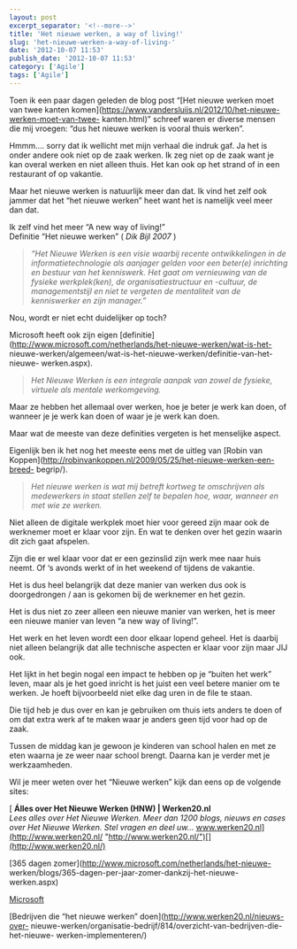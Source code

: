 ```yaml
---
layout: post
excerpt_separator: '<!--more-->'
title: 'Het nieuwe werken, a way of living!'
slug: 'het-nieuwe-werken-a-way-of-living-'
date: '2012-10-07 11:53'
publish_date: '2012-10-07 11:53'
category: ['Agile']
tags: ['Agile']
---
```

Toen ik een paar dagen geleden de blog post “[Het nieuwe werken moet van twee
kanten komen](https://www.vandersluijs.nl/2012/10/het-nieuwe-werken-moet-van-twee-
kanten.html)” schreef waren er diverse mensen die mij vroegen: “dus het nieuwe
werken is vooral thuis werken”.  
  
Hmmm…. sorry dat ik wellicht met mijn verhaal die indruk gaf. Ja het is onder
andere ook niet op de zaak werken. Ik zeg niet op de zaak want je kan overal
werken en niet alleen thuis. Het kan ook op het strand of in een restaurant of
op vakantie.  
  
Maar het nieuwe werken is natuurlijk meer dan dat. Ik vind het zelf ook jammer
dat het “het nieuwe werken” heet want het is namelijk veel meer dan dat.  
  
Ik zelf vind het meer “A new way of living!”  
Definitie “Het nieuwe werken” ( _Dik Bijl 2007_ )

>  _“Het Nieuwe Werken is een visie waarbij recente ontwikkelingen in de
informatietechnologie als aanjager gelden voor een beter(e) inrichting en
bestuur van het kenniswerk. Het gaat om vernieuwing van de fysieke
werkplek(ken), de organisatiestructuur en -cultuur, de managementstijl en niet
te vergeten de mentaliteit van de kenniswerker en zijn manager.”_

Nou, wordt er niet echt duidelijker op toch?

Microsoft heeft ook zijn eigen
[definitie](http://www.microsoft.com/netherlands/het-nieuwe-werken/wat-is-het-
nieuwe-werken/algemeen/wat-is-het-nieuwe-werken/definitie-van-het-nieuwe-
werken.aspx).

>  _Het Nieuwe Werken is een integrale aanpak van zowel de fysieke, virtuele
als mentale werkomgeving._

Maar ze hebben het allemaal over werken, hoe je beter je werk kan doen, of
wanneer je je werk kan doen of waar je je werk kan doen.

Maar wat de meeste van deze definities vergeten is het menselijke aspect.

Eigenlijk ben ik het nog het meeste eens met de uitleg van [Robin van
Koppen](http://robinvankoppen.nl/2009/05/25/het-nieuwe-werken-een-breed-
begrip/).

>  _Het nieuwe werken is wat mij betreft kortweg te omschrijven als
medewerkers in staat stellen zelf te bepalen hoe, waar, wanneer en met wie ze
werken._

Niet alleen de digitale werkplek moet hier voor gereed zijn maar ook de
werknemer moet er klaar voor zijn. En wat te denken over het gezin waarin dit
zich gaat afspelen.

Zijn die er wel klaar voor dat er een gezinslid zijn werk mee naar huis neemt.
Of ‘s avonds werkt of in het weekend of tijdens de vakantie.

Het is dus heel belangrijk dat deze manier van werken dus ook is doorgedrongen
/ aan is gekomen bij de werknemer en het gezin.

Het is dus niet zo zeer alleen een nieuwe manier van werken, het is meer een
nieuwe manier van leven “a new way of living!”.

Het werk en het leven wordt een door elkaar lopend geheel. Het is daarbij niet
alleen belangrijk dat alle technische aspecten er klaar voor zijn maar JIJ
ook.

Het lijkt in het begin nogal een impact te hebben op je “buiten het werk”
leven, maar als je het goed inricht is het juist een veel betere manier om te
werken. Je hoeft bijvoorbeeld niet elke dag uren in de file te staan.

Die tijd heb je dus over en kan je gebruiken om thuis iets anders te doen of
om dat extra werk af te maken waar je anders geen tijd voor had op de zaak.

Tussen de middag kan je gewoon je kinderen van school halen en met ze eten
waarna je ze weer naar school brengt. Daarna kan je verder met je
werkzaamheden.

Wil je meer weten over het “Nieuwe werken” kijk dan eens op de volgende sites:

[ **Álles over Het Nieuwe Werken (HNW) | Werken20.nl**  
 _Lees alles over Het Nieuwe Werken. Meer dan 1200 blogs, nieuws en cases over
Het Nieuwe Werken. Stel vragen en deel uw…_
www.werken20.nl](http://www.werken20.nl/
"http://www.werken20.nl/")[](http://www.werken20.nl/)

[365 dagen zomer](http://www.microsoft.com/netherlands/het-nieuwe-
werken/blogs/365-dagen-per-jaar-zomer-dankzij-het-nieuwe-werken.aspx)

[Microsoft](http://www.microsoft.com/netherlands/het-nieuwe-werken/)

[Bedrijven die “het nieuwe werken” doen](http://www.werken20.nl/nieuws-over-
nieuwe-werken/organisatie-bedrijf/814/overzicht-van-bedrijven-die-het-nieuwe-
werken-implementeren/)

